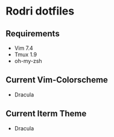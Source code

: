# Rodri dotfiles

## Requirements
* Vim 7.4
* Tmux 1.9
* oh-my-zsh

## Current Vim-Colorscheme
* Dracula

## Current Iterm Theme
* Dracula
